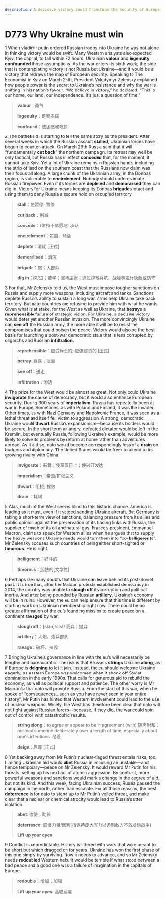 ```yaml
---
description: A decisive victory could transform the security of Europe
---
```


# D773 Why Ukraine must win
1 When vladimir putin ordered Russian troops into Ukraine he was not alone in thinking victory would be swift. Many Western analysts also expected Kyiv, the capital, to fall within 72 hours. Ukrainian **valour** and **ingenuity confounded** those assumptions. As the war enters its sixth week, the side that is contemplating victory is not Russia but Ukraine—and it would be a victory that redraws the map of European security.
Speaking to The Economist in Kyiv on March 25th, President Volodymyr Zelensky explained how people power is the secret to Ukraine’s resistance and why the war is shifting in his nation’s favour. “We believe in victory,” he declared. “This is our home, our land, our independence. It’s just a question of time.”

> **valour**：勇气
>
> **ingenuity**：足智多谋
>
> **confound**：使困惑和吃惊
>

2 The battlefield is starting to tell the same story as the president. After several weeks in which the Russian assault **stalled**, Ukrainian forces have begun to counter-attack. On March 29th Russia said that it will “fundamentally **cut back**” the northern campaign. Its retreat may well be only tactical, but Russia has in effect **conceded** that, for the moment, it cannot take Kyiv.
Yet a lot of Ukraine remains in Russian hands, including the strip of land on the southern coast that the Russians now claim was their focus all along. A large chunk of the Ukrainian army, in the Donbas region, is vulnerable to **encirclement**. Nobody should underestimate Russian firepower. Even if its forces are **depleted** and **demoralised** they can dig in. Victory for Ukraine means keeping its Donbas **brigade**s intact and using them to deny Russia a secure hold on occupied territory.

> **stall**：使暂停; 暂停
>
> **cut back**：削减
>
> **concede**：(常指不情愿地) 承认
>
> **encirclement**：包围、环绕
>
> **deplete**：消耗 [正式]
>
> **demoralised**：消沉
>
> **brigade**：旅；大部队
>
> **dig in**：挖/进；苦学；坚持主张；通过挖散兵坑、战壕等进行隐蔽或防守
>

3 For that, Mr Zelensky told us, the West must impose tougher sanctions on Russia and supply more weapons, including aircraft and tanks. Sanctions deplete Russia’s ability to sustain a long war. Arms help Ukraine take back territory. But nato countries are refusing to provide him with what he wants. Given what is at stake, for the West as well as Ukraine, that **betray**s a **reprehensible** failure of strategic vision.
For Ukraine, a decisive victory would deter yet another Russian invasion. The more convincingly Ukraine can **see off** the Russian army, the more able it will be to resist the compromises that could poison the peace. Victory would also be the best basis for launching a post-war democratic state that is less corrupted by oligarchs and Russian **infiltration.**

> **reprehensible**：应受斥责的; 应该谴责的 [正式]
>
> **betray**: 暴露；泄漏
>
> **see off**：送走
>
> **infiltration**：渗透
>

4 The prize for the West would be almost as great. Not only could Ukraine **invigorate** the cause of democracy, but it would also enhance European security. During 300 years of **imperialism**, Russia has repeatedly been at war in Europe. Sometimes, as with Poland and Finland, it was the invader. Other times, as with Nazi Germany and Napoleonic France, it was seen as a lethal threat and itself fell victim to aggression.
A strong, democratic Ukraine would **thwart** Russia’s expansionism—because its borders would be secure. In the short term an angry, defeated dictator would be left in the Kremlin, but eventually Russia, following Ukraine’s example, would be more likely to solve its problems by reform at home rather than adventures abroad. As it did so, nato would become correspondingly less of a **drain** on budgets and diplomacy. The United States would be freer to attend to its growing rivalry with China.

> **invigorate**：鼓舞；使蒸蒸日上；使兴旺发达
>
> **imperialism**：帝国/扩张主义
>
> **thwart**：阻挠; 挫败
>
> **drain** ：耗竭
>

5 Alas, much of the West seems blind to this historic chance. America is leading as it must, even if it vetoed sending Ukraine aircraft. But Germany is taking a short-term view of sanctions, balancing pressure from its allies and public opinion against the preservation of its trading links with Russia, the supplier of much of its oil and natural gas. France’s president, Emmanuel Macron, claims to speak for Western allies when he argues that to supply the heavy weapons Ukraine needs would turn them into “co-**belligerent**s”. Mr Zelensky accuses such countries of being either short-sighted or **timorous**. He is right.

> **belligerent**：好斗的
>
> **timorous**：胆怯的[文学性]
>

6 Perhaps Germany doubts that Ukraine can leave behind its post-Soviet past. It is true that, after the Maidan protests established democracy in 2014, the country was unable to **slough off** its corruption and political inertia. And after being pounded by Russian **artillery**, Ukraine’s economy will be in ruins. However, the eu can help ensure that this time is different by starting work on Ukrainian membership right now. There could be no greater affirmation of the eu’s founding mission to create peace on a continent **ravaged** by war.

> **slough off**：[slaʊ]/slʌf/ 丢弃；抛弃
>
> **artillery**：大炮、炮兵部队
>
> **ravage**：破坏、摧毁
>

7 Bringing Ukraine’s governance in line with the eu’s will necessarily be lengthy and bureaucratic. The risk is that Brussels **strings** Ukraine **along**, as if Europe is **deigning** to let it join. Instead, the eu should welcome Ukraine eagerly, as eastern Europe was welcomed when it shook off Soviet domination in the early 1990s. That calls for generous aid to rebuild the economy, as well as political support and patience.
The other worry is Mr Macron’s: that nato will provoke Russia. From the start of this war, when he spoke of “consequences…such as you have never seen in your entire history”, Mr Putin has hinted that Western involvement could lead to the use of nuclear weapons. Wisely, the West has therefore been clear that nato will not fight against Russian forces—because, if they did, the war could spin out of control, with catastrophic results.

> **string along**：to agree or appear to be in agreement (with) 随声附和；mislead someone deliberately over a length of time, especially about one's intentions. 吊着
>
> **deign**：屈尊 [正式]
>

8 Yet backing away from Mr Putin’s nuclear-tinged threat entails risks, too. Limiting Ukrainian aid would **abet** Russia in imposing an unstable—and hence temporary—peace on Mr Zelensky. It would reward Mr Putin for his threats, setting up his next act of atomic aggression. By contrast, more powerful weapons and sanctions would mark a change in the degree of aid, but not its kind. And this week, facing Ukrainian success, Russia paused the campaign in the north, rather than escalate. For all those reasons, the best **deterrence** is for nato to stand up to Mr Putin’s veiled threat, and make clear that a nuclear or chemical atrocity would lead to Russia’s utter isolation.

> **abet**: 唆使；助长
>
> **deterrence**: 威慑力量/因素(指保持庞大军力以遏制敌方不敢发动战争)
>
> **Lift up your eyes**
>

9 Conflict is unpredictable. History is littered with wars that were meant to be short but which dragged on for years. Ukraine has won the first phase of this one simply by surviving. Now it needs to advance, and so Mr Zelensky needs **redouble**d Western help. It would be terrible if what stood between a bad peace and a good one was a failure of imagination in the capitals of Europe.

> **redouble**：增加；加强
>
> **Lift up your eyes**: 高瞻远瞩
>

